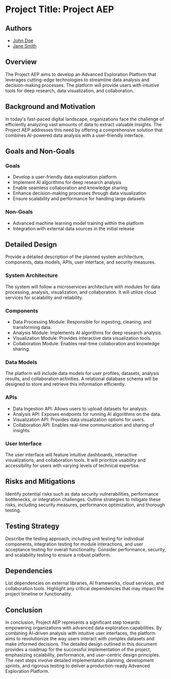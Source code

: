 # Project Title: Project AEP
## Authors
- [John Doe](mailto:john.doe@example.com)
- [Jane Smith](mailto:jane.smith@example.com)

## Overview
The Project AEP aims to develop an Advanced Exploration Platform that leverages cutting-edge technologies to streamline data analysis and decision-making processes. The platform will provide users with intuitive tools for deep research, data visualization, and collaboration.

## Background and Motivation
In today's fast-paced digital landscape, organizations face the challenge of efficiently analyzing vast amounts of data to extract valuable insights. The Project AEP addresses this need by offering a comprehensive solution that combines AI-powered data analysis with a user-friendly interface.

## Goals and Non-Goals

### Goals
- Develop a user-friendly data exploration platform
- Implement AI algorithms for deep research analysis
- Enable seamless collaboration and knowledge sharing
- Enhance decision-making processes through data visualization
- Ensure scalability and performance for handling large datasets

### Non-Goals
- Advanced machine learning model training within the platform
- Integration with external data sources in the initial release

## Detailed Design

Provide a detailed description of the planned system architecture, components, data models, APIs, user interface, and security measures.

### System Architecture
The system will follow a microservices architecture with modules for data processing, analysis, visualization, and collaboration. It will utilize cloud services for scalability and reliability.

### Components
- Data Processing Module: Responsible for ingesting, cleaning, and transforming data.
- Analysis Module: Implements AI algorithms for deep research analysis.
- Visualization Module: Provides interactive data visualization tools.
- Collaboration Module: Enables real-time collaboration and knowledge sharing.

### Data Models
The platform will include data models for user profiles, datasets, analysis results, and collaboration activities. A relational database schema will be designed to store and retrieve this information efficiently.

### APIs
- Data Ingestion API: Allows users to upload datasets for analysis.
- Analysis API: Exposes endpoints for running AI algorithms on the data.
- Visualization API: Provides data visualization options for users.
- Collaboration API: Enables real-time communication and sharing of insights.

### User Interface
The user interface will feature intuitive dashboards, interactive visualizations, and collaboration tools. It will prioritize usability and accessibility for users with varying levels of technical expertise.

## Risks and Mitigations

Identify potential risks such as data security vulnerabilities, performance bottlenecks, or integration challenges. Outline strategies to mitigate these risks, including security measures, performance optimization, and thorough testing.

## Testing Strategy

Describe the testing approach, including unit testing for individual components, integration testing for module interactions, and user acceptance testing for overall functionality. Consider performance, security, and scalability testing to ensure a robust platform.

## Dependencies

List dependencies on external libraries, AI frameworks, cloud services, and collaboration tools. Highlight any critical dependencies that may impact the project timeline or functionality.

## Conclusion

In conclusion, Project AEP represents a significant step towards empowering organizations with advanced data exploration capabilities. By combining AI-driven analysis with intuitive user interfaces, the platform aims to revolutionize the way users interact with complex datasets and make informed decisions. The detailed design outlined in this document provides a roadmap for the successful implementation of the project, emphasizing scalability, performance, and user-centric design principles. The next steps involve detailed implementation planning, development sprints, and rigorous testing to deliver a production-ready Advanced Exploration Platform.